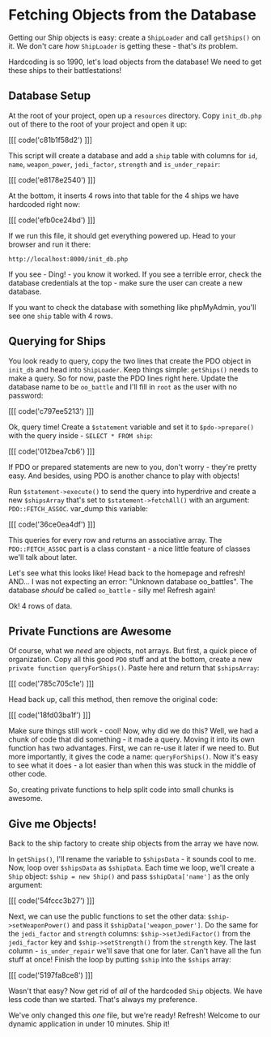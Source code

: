 # Fetching Objects from the Database

Getting our Ship objects is easy: create a `ShipLoader` and call `getShips()`
on it. We don't care *how* `ShipLoader` is getting these - that's *its* problem.

Hardcoding is so 1990, let's load objects from the database! We need to 
get these ships to their battlestations!

## Database Setup

At the root of your project, open up a `resources` directory. Copy `init_db.php` 
out of there to the root of your project and open it up:

[[[ code('c81b1f58d2') ]]]

This script will create a database and add a `ship` table with columns for
`id`, `name`, `weapon_power`, `jedi_factor`, `strength` and `is_under_repair`:

[[[ code('e8178e2540') ]]]

At the bottom, it inserts 4 rows into that table for the 4 ships we have
hardcoded right now:

[[[ code('efb0ce24bd') ]]]

If we run this file, it should get everything powered up. Head to your browser
and run it there:

    http://localhost:8000/init_db.php

If you see - Ding! - you know it worked. If you see a terrible error, check
the database credentials at the top - make sure the user can create a new
database.

If you want to check the database with something like phpMyAdmin, you'll see
one `ship` table with 4 rows.

## Querying for Ships

You look ready to query, copy the two lines that create the PDO
object in `init_db` and head into `ShipLoader`. Keep things simple: `getShips()`
needs to make a query. So for now, paste the PDO lines right here. Update
the database name to be `oo_battle` and I'll fill in `root` as the user with
no password:

[[[ code('c797ee5213') ]]]

Ok, query time! Create a `$statement` variable and set it to `$pdo->prepare()`
with the query inside - `SELECT * FROM ship`:

[[[ code('012bea7cb6') ]]]

If PDO or prepared statements are new to you, don't worry - they're pretty
easy. And besides, using PDO is another chance to play with objects!

Run `$statement->execute()` to send the query into hyperdrive and create a new `$shipsArray`
that's set to `$statement->fetchAll()` with an argument: `PDO::FETCH_ASSOC`.
var_dump this variable:

[[[ code('36ce0ea4df') ]]]

This queries for every row and returns an associative array. The `PDO::FETCH_ASSOC`
part is a class constant - a nice little feature of classes we'll talk about
later.

Let's see what this looks like! Head back to the homepage and refresh!
AND... I was not expecting an error: "Unknown database oo_battles". The
database *should* be called `oo_battle` - silly me! Refresh again!

Ok! 4 rows of data.

## Private Functions are Awesome

Of course, what we *need* are objects, not arrays. But first, a quick piece
of organization. Copy all this good `PDO` stuff and at the bottom, create
a new `private function queryForShips()`. Paste here and return that `$shipsArray`:

[[[ code('785c705c1e') ]]]

Head back up, call this method, then remove the original code:

[[[ code('18fd03ba1f') ]]]

Make sure things still work - cool! Now, why did we do this? Well, we had
a chunk of code that did something - it made a query. Moving it into its
own function has two advantages. First, we can re-use it later if we need
to. But more importantly, it gives the code a name: `queryForShips()`. Now
it's easy to see what it does - a lot easier than when this was stuck
in the middle of other code.

So, creating private functions to help split code into small chunks is awesome.

## Give me Objects!

Back to the ship factory to create ship objects from the array we
have now.

In `getShips()`, I'll rename the variable to `$shipsData` - it sounds cool
to me. Now, loop over `$shipsData` as `$shipData`. Each time we loop, we'll
create a `Ship` object: `$ship = new Ship()` and pass `$shipData['name']`
as the only argument:

[[[ code('54fccc3b27') ]]]

Next, we can use the public functions to set the other data: `$ship->setWeaponPower()`
and pass it `$shipData['weapon_power']`. Do the same for the `jedi_factor`
and `strength` columns: `$ship->setJediFactor()` from the `jedi_factor` key
and `$ship->setStrength()` from the `strength` key. The last column - `is_under_repair`
we'll save that one for later. Can't have all the fun stuff at once! Finish the loop by 
putting `$ship` into the `$ships` array:

[[[ code('5197fa8ce8') ]]]

Wasn't that easy? Now get rid of *all* of the hardcoded `Ship` objects. We
have less code than we started. That's always my preference.

We've only changed this *one* file, but we're ready! Refresh! Welcome to
our dynamic application in under 10 minutes. Ship it!
